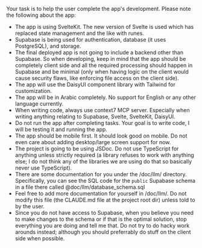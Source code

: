 Your task is to help the user complete the app's development. Please note the following about the app:

- The app is using SvelteKit. The new version of Svelte is used which has replaced state management and the like with runes.
- Supabase is being used for authentication, database (it uses PostgreSQL), and storage.
- The final deployed app is not going to include a backend other than Supabase. So when developing, keep in mind that the app should be completely client side and all the required processing should happen in Supabase and be minimal (only when having logic on the client would cause security flaws, like enforcing file access on the client side).
- The app will use the DaisyUI component library with Tailwind for customization.
- The app will be in Arabic completely. No support for English or any other language currently.
- When writing code, always use context7 MCP server. Especially when writing anything relating to Supabase, Svelte, SvelteKit, DaisyUI.
- Do not run the app after completing tasks. Your goal is to write code, I will be testing it and running the app.
- The app should be mobile first. It should look good on mobile. Do not even care about adding desktop/large screen support for now.
- The project is going to be using JSDoc. Do not use TypeScript for anything unless strictly required (a library refuses to work with anything else; I do not think any of the libraries we are using do that so basically never use TypeScript).
- There are some documentation for you under the /doc/llm/ directory. Specifically, you can see the SQL code for the `public` Supabase schema in a file there called @doc/llm/database_schema.sql
- Feel free to add more documentation for yourself in /doc/llm/. Do not modify this file (the CLAUDE.md file at the project root dir) unless told to by the user.
- Since you do not have access to Supabase, when you believe you need to make changes to the schema or if that is the optimal solution, stop everything you are doing and tell me that. Do not try to do hacky work arounds instead; although you should preferrably do stuff on the client side when possible.
